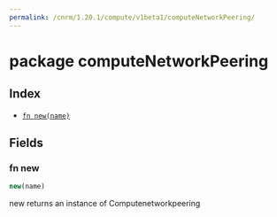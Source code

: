 ```yaml
---
permalink: /cnrm/1.20.1/compute/v1beta1/computeNetworkPeering/
---
```


# package computeNetworkPeering



## Index

* [`fn new(name)`](#fn-new)

## Fields

### fn new

```ts
new(name)
```

new returns an instance of Computenetworkpeering